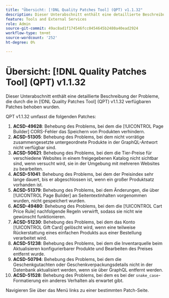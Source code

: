 ```yaml
---
title: "Übersicht: [!DNL Quality Patches Tool] (QPT) v1.1.32"
description: Dieser Unterabschnitt enthält eine detaillierte Beschreibung der Probleme, die durch die in [!DNL Quality Patches Tool]  (QPT) v1.1.32 verfügbaren Patches behoben wurden.
feature: Tools and External Services
role: Admin
source-git-commit: 49ac8ad1f174546fcc0454645b2480a40ead2924
workflow-type: tm+mt
source-wordcount: '252'
ht-degree: 0%

---
```


# Übersicht: [!DNL Quality Patches Tool] (QPT) v1.1.32

Dieser Unterabschnitt enthält eine detaillierte Beschreibung der Probleme, die durch die in [!DNL Quality Patches Tool] (QPT) v1.1.32 verfügbaren Patches behoben wurden.

QPT v1.1.32 umfasst die folgenden Patches:

1. **ACSD-49628**: Behebung des Problems, bei dem die [!UICONTROL Page Builder] CORS-Fehler das Speichern von Produkten verhindern.
1. **ACSD-51305**: Behebung des Problems, bei dem nicht vorrätige zusammengesetzte untergeordnete Produkte in der GraphQL-Antwort nicht verfügbar sind.
1. **ACSD-50621**: Behebung des Problems, bei dem die Tier-Preise für verschiedene Websites in einem freigegebenen Katalog nicht sichtbar sind, wenn versucht wird, sie in der Umgebung mit mehreren Websites zu bearbeiten.
1. **ACSD-51041**: Behebung des Problems, bei dem der Preisindex sehr lange dauert, bis er abgeschlossen ist, wenn ein großer Produktsatz vorhanden ist.
1. **ACSD-51379**: Behebung des Problems, bei dem Änderungen, die über [!UICONTROL Page Builder] an Seitentextinhalten vorgenommen wurden, nicht gespeichert wurden.
1. **ACSD-49480**: Behebung des Problems, bei dem die [!UICONTROL Cart Price Rule] nachfolgende Regeln verwirft, sodass sie nicht wie gewünscht funktionieren.
1. **ACSD-51230**: Behebung des Problems, bei dem das Konto [!UICONTROL Gift Card] gelöscht wird, wenn eine teilweise Rückerstattung eines einfachen Produkts aus einer Bestellung verarbeitet wird.
1. **ACSD-51238**: Behebung des Problems, bei dem die Inventarquelle beim Aktualisieren konfigurierbarer Produkte und Bearbeiten des Preises entfernt wurde.
1. **ACSD-50794**: Behebung des Problems, bei dem die Geschenkgutachten oder Geschenkverpackungsdetails nicht in der Datenbank aktualisiert werden, wenn sie über GraphQL entfernt werden.
1. **ACSD-51528**: Behebung des Problems, bei dem es bei der `snake_case`-Formatierung ein anderes Verhalten als erwartet gibt.

Navigieren Sie über das Menü links zu einer bestimmten Patch-Seite.
